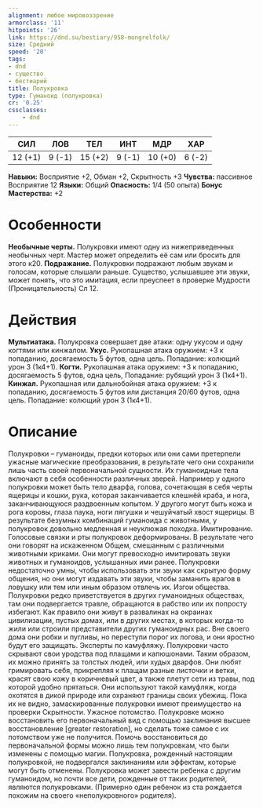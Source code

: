 ```yaml
---
alignment: любое мировоззрение
armorclass: '11'
hitpoints: '26'
link: https://dnd.su/bestiary/958-mongrelfolk/
size: Средний
speed: '20'
tags:
- dnd
- существо
- бестиарий
title: Полукровка
type: Гуманоид (полукровка)
cr: '0.25'
cssclasses:
    - dnd
---
```



| СИЛ | ЛОВ | ТЕЛ | ИНТ | МДР | ХАР |
|---|---|---|---|---|---|
| 12 (+1) | 9 (-1) | 15 (+2) | 9 (-1) | 10 (+0) | 6 (-2) |
**Навыки:** Восприятие +2, Обман +2, Скрытность +3
**Чувства:** пассивное Восприятие 12
**Языки:** Общий
**Опасность:** 1/4 (50 опыта)
**Бонус Мастерства:** +2


# Особенности
**Необычные черты.** Полукровки имеют одну из нижеприведенных необычных черт. Мастер может определить её сам или бросить для этого к20.
**Подражание.** Полукровки подражают любым звукам и голосам, которые слышали раньше. Существо, услышавшее эти звуки, может понять, что это имитация, если преуспеет в проверке Мудрости (Проницательность) Сл 12.


# Действия
**Мультиатака.** Полукровка совершает две атаки: одну укусом и одну когтями или кинжалом.
**Укус.** Рукопашная атака оружием: +3 к попаданию, досягаемость 5 футов, одна цель. Попадание: колющий урон 3 (1к4+1).
**Когти.** Рукопашная атака оружием: +3 к попаданию, досягаемость 5 футов, одна цель, Попадание: рубящий урон 3 (1к4+1).
**Кинжал.** Рукопашная или дальнобойная атака оружием: +3 к попаданию, досягаемость 5 футов или дистанция 20/60 футов, одна цель. Попадание: колющий урон 3 (1к4+1).


# Описание
Полукровки – гуманоиды, предки которых или они сами претерпели ужасные магические преобразования, в результате чего они сохранили лишь часть своей первоначальной сущности. Их гуманоидные тела включают в себя особенности различных зверей. Например у одного полукровки может быть тело дварфа, голова, сочетающая в себя черты ящерицы и кошки, рука, которая заканчивается клешнёй краба, и нога, заканчивающуюся раздвоенным копытом. У другого могут быть кожа и рога коровы, глаза паука, ноги лягушки и чешуйчатый хвост ящерицы. В результате безумных комбинаций гуманоида с животными, у полукровок довольно медленная и неуклюжая походка. Имитирование. Голосовые связки и рты полукровок деформированы. В результате чего они говорят на искаженном Общем, смешанным с различными животными криками. Они могут превосходно имитировать звуки животных и гуманоидов, услышанных ими ранее. Полукровки недостаточно умны, чтобы использовать эти звуки как скрытую форму общения, но они могут издавать эти звуки, чтобы заманить врагов в ловушку или тем или иным образом отвлечь их. Изгои общества. Полукровки редко приветствуется в других гуманоидных обществах, там они подвергается травле, обращаются в рабство или их попросту избегают. Как правило они живут в развалинах на окраинах цивилизации, пустых домах, или в других местах, в которых когда-то жили или строили представители других гуманоидных рас. Вне своего дома они робки и пугливы, но переступи порог их логова, и они яростно будут его защищать. Эксперты по камуфляжу. Полукровки часто скрывают свои уродства под плащами и капюшонами. Таким образом, их можно принять за толстых людей, или худых дварфов. Они любят гримировать себя, прикрепляя к плащам разные листочки и ветки, красят свою кожу в коричневый цвет, а также плетут сети из травы, под которой удобно прятаться. Они используют такой камуфляж, когда охотятся в дикой природе или охраняют границы своих убежищ. Пока их не видно, замаскированные полукровки имеют преимущество на проверки Скрытности. Ужасное потомство. Полукровке можно восстановить его первоначальный вид с помощью заклинания высшее восстановление [greater restoration], но сделать тоже самое с их потомством уже не получится. Помочь восстановиться до первоначальной формы можно лишь тем полукровкам, что были изменены с помощью магии. Полукровка, рожденный настоящим полукровкой, не подвергался заклинаниям или эффектам, которые могут быть отменены. Полукровка может завести ребенка с другим гуманоидом, но почти все дети, рожденные от таких родителей, являются полукровками. (Примерно один ребенок из ста рождается похожим на своего «неполукровного» родителя).